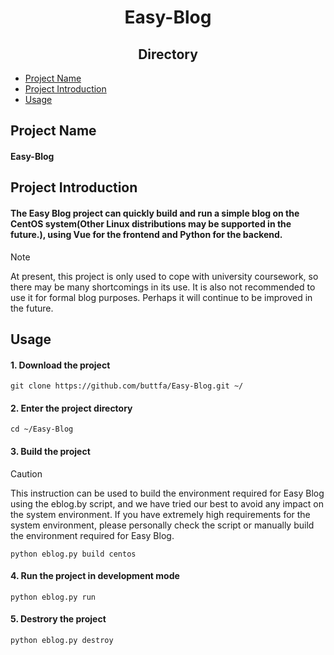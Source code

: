 # <div align="center"> Easy-Blog </div>

## <div align="center">Directory</div>
- [Project Name](#project-name)
- [Project Introduction](#project-introduction)
- [Usage](#usage)

## Project Name
#### Easy-Blog

## Project Introduction
#### The Easy Blog project can quickly build and run a simple blog on the CentOS system(Other Linux distributions may be supported in the future.), using Vue for the frontend and Python for the backend.
> [!NOTE]
> At present, this project is only used to cope with university coursework, so there may be many shortcomings in its use. It is also not recommended to use it for formal blog purposes. Perhaps it will continue to be improved in the future.

## Usage
#### 1. Download the project
```
git clone https://github.com/buttfa/Easy-Blog.git ~/
```
#### 2. Enter the project directory
```
cd ~/Easy-Blog
```

#### 3. Build the project
> [!CAUTION]
> This instruction can be used to build the environment required for Easy Blog using the eblog.by script, and we have tried our best to avoid any impact on the system environment. If you have extremely high requirements for the system environment, please personally check the script or manually build the environment required for Easy Blog.
```
python eblog.py build centos
```
#### 4. Run the project in development mode
```
python eblog.py run
```
#### 5. Destrory the project
```
python eblog.py destroy
```